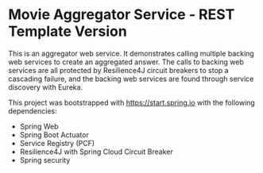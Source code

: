 # Movie Aggregator Service - REST Template Version

This is an aggregator web service. It demonstrates calling multiple backing web services to create an aggregated answer. The calls to backing web services are all protected by Resilience4J circuit breakers to stop a cascading failure, and the backing web services are found through service discovery with Eureka.

This project was bootstrapped with https://start.spring.io with the following dependencies:

- Spring Web
- Spring Boot Actuator
- Service Registry (PCF)
- Resilience4J with Spring Cloud Circuit Breaker
- Spring security
